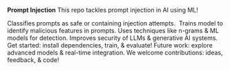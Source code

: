 **Prompt Injection**
This repo tackles prompt injection in AI using ML!

Classifies prompts as safe or containing injection attempts. ️
Trains model to identify malicious features in prompts.
Uses techniques like n-grams & ML models for detection.
Improves security of LLMs & generative AI systems.
Get started: install dependencies, train, & evaluate!
Future work: explore advanced models & real-time integration.
We welcome contributions: ideas, feedback, & code!
